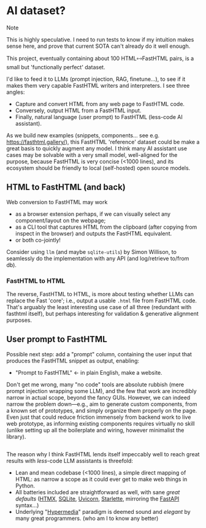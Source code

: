 # AI dataset?

> [!NOTE] 
> This is highly speculative. I need to run tests to know if my intuition makes sense here, and prove that current SOTA can't already do it well enough.

This project, eventually containing about 100 HTML🡘FastHTML pairs, is a small but 'functionally perfect' dataset. 

I'd like to feed it to LLMs (prompt injection, RAG, finetune…), to see if it makes them very capable FastHTML writers and interpreters. I see three angles:

- Capture and convert HTML from any web page to FastHTML code.
- Conversely, output HTML from a FastHTML input.
- Finally, natural language (user prompt) to FastHTML (less-code AI assistant).

As we build new examples (snippets, components… see e.g. https://fasthtml.gallery/), this FastHTML 'reference' dataset could be make a great basis to quickly augment any model. I think many AI assistant use cases may be solvable with a very small model, well-aligned for the purpose, because FastHTML is very concise (<1000 lines), and its ecosystem should be friendly to local (self-hosted) open source models.

## HTML to FastHTML (and back)

Web conversion to FastHTML may work 
- as a browser extension perhaps, if we can visually select any component/layout on the webpage;
- as a CLI tool that captures HTML from the clipboard (after copying from inspect in the browser) and outputs the FastHTML equivalent.
- or both co-jointly!

Consider using `llm` (and maybe `sqlite-utils`) by Simon Willison, to seamlessly do the implementation with any API (and log/retrieve to/from db).

### FastHTML to HTML

The reverse, FastHTML to HTML, is more about testing whether LLMs can replace the Fast 'core'; i.e., output a usable `.html` file from FastHTML code.  
That's arguably the least interesting use case of all three (redundant with fasthtml itself), but perhaps interesting for validation & generative alignment purposes.

## User prompt to FastHTML

Possible next step: add a "prompt" column, containing the user input that produces the FastHTML snippet as output, enabling:

- "Prompt to FastHTML" ← in plain English, make a website.

Don't get me wrong, many "no code" tools are absolute rubbish (mere prompt injection wrapping some LLM), and the few that work are incredibly narrow in actual scope, beyond the fancy GUIs. However, we can indeed narrow the problem down—e.g., aim to generate custom components, from a known set of prototypes, and simply organize them properly on the page. Even just that could reduce friction immensely from backend work to live web prototype, as informing existing components requires virtually no skill (unlike setting up all the boilerplate and wiring, however minimalist the library).

## 

The reason why I think FastHTML lends itself impeccably well to reach great results with *less*-code LLM assistants is threefold:

- Lean and mean codebase (<1000 lines), a simple direct mapping of HTML: as narrow a scope as it could ever get to make web things in Python.
- All batteries included are straightforward as well, with sane *great defaults* ([HTMX](https://htmx.org/), [SQLite](https://www.sqlite.org/), [Uvicorn](https://www.uvicorn.org/), [Starlette](https://www.starlette.io/), mirroring the [FastAPI](https://fastapi.tiangolo.com/) syntax…)
- Underlying "[Hypermedia](https://hypermedia.systems/)" paradigm is deemed sound and *elegant* by many great programmers. (who am I to know any better)
